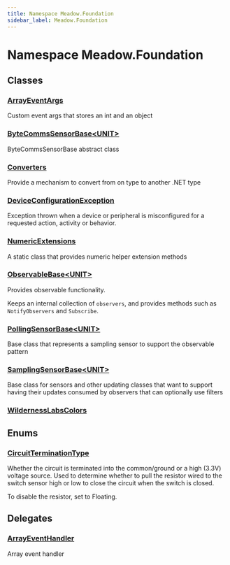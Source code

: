 ```yaml
---
title: Namespace Meadow.Foundation
sidebar_label: Meadow.Foundation
---
```

# Namespace Meadow.Foundation
## Classes
### [ArrayEventArgs](../Meadow.Foundation/ArrayEventArgs)
Custom event args that stores an int and an object
### [ByteCommsSensorBase&lt;UNIT&gt;](../Meadow.Foundation/ByteCommsSensorBase`UNIT`)
ByteCommsSensorBase abstract class
### [Converters](../Meadow.Foundation/Converters)
Provide a mechanism to convert from on type to another .NET type
### [DeviceConfigurationException](../Meadow.Foundation/DeviceConfigurationException)
Exception thrown when a device or peripheral is misconfigured for a requested action, activity or behavior.
### [NumericExtensions](../Meadow.Foundation/NumericExtensions)
A static class that provides numeric helper extension methods
### [ObservableBase&lt;UNIT&gt;](../Meadow.Foundation/ObservableBase`UNIT`)
Provides observable functionality.

Keeps an internal collection of `observers`, and provides methods such
as `NotifyObservers` and `Subscribe`.
### [PollingSensorBase&lt;UNIT&gt;](../Meadow.Foundation/PollingSensorBase`UNIT`)
Base class that represents a sampling sensor to support the observable pattern
### [SamplingSensorBase&lt;UNIT&gt;](../Meadow.Foundation/SamplingSensorBase`UNIT`)
Base class for sensors and other updating classes that want to support
having their updates consumed by observers that can optionally use filters
### [WildernessLabsColors](../Meadow.Foundation/WildernessLabsColors)

## Enums
### [CircuitTerminationType](../Meadow.Foundation/CircuitTerminationType)
Whether the circuit is terminated into the common/ground or a high (3.3V) voltage
source. Used to determine whether to pull the resistor wired to the switch
sensor high or low to close the circuit when the switch is closed.

To disable the resistor, set to Floating.
## Delegates
### [ArrayEventHandler](../Meadow.Foundation/ArrayEventHandler)
Array event handler
